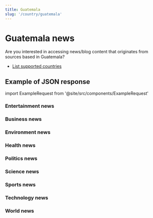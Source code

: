 ```yaml
---
title: Guatemala
slug: '/country/guatemala'
---
```


# Guatemala news

Are you interested in accessing news/blog content that originates from sources based in Guatemala?

- [List supported countries](/get-articles/countries)

## Example of JSON response

import ExampleRequest from '@site/src/components/ExampleRequest'

### Entertainment news
<ExampleRequest url="https://apitube.io/v1/news/articles?limit=2&category=news/Arts_and_Entertainment&country=gt"></ExampleRequest>

### Business news
<ExampleRequest url="https://apitube.io/v1/news/articles?limit=2&category=news/Business&country=gt"></ExampleRequest>

### Environment news
<ExampleRequest url="https://apitube.io/v1/news/articles?limit=2&category=news/Environment&country=gt"></ExampleRequest>

### Health news
<ExampleRequest url="https://apitube.io/v1/news/articles?limit=2&category=news/Health&country=gt"></ExampleRequest>

### Politics news
<ExampleRequest url="https://apitube.io/v1/news/articles?limit=2&category=news/Politics&country=gt"></ExampleRequest>

### Science news
<ExampleRequest url="https://apitube.io/v1/news/articles?limit=2&category=news/Science&country=gt"></ExampleRequest>

### Sports news
<ExampleRequest url="https://apitube.io/v1/news/articles?limit=2&category=news/Sports&country=gt"></ExampleRequest>

### Technology news
<ExampleRequest url="https://apitube.io/v1/news/articles?limit=2&category=news/Technology&country=gt"></ExampleRequest>

### World news
<ExampleRequest url="https://apitube.io/v1/news/articles?limit=2&category=news/World&country=gt"></ExampleRequest>
